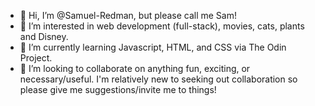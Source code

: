 - 👋 Hi, I’m @Samuel-Redman, but please call me Sam!
- 👀 I’m interested in web development (full-stack), movies, cats, plants and Disney. 
- 🌱 I’m currently learning Javascript, HTML, and CSS via The Odin Project.
- 💞️ I’m looking to collaborate on anything fun, exciting, or necessary/useful. I'm relatively new to seeking out collaboration so please give me suggestions/invite me to things!

<!---
Samuel-Redman/Samuel-Redman is a ✨ special ✨ repository because its `README.md` (this file) appears on your GitHub profile.
You can click the Preview link to take a look at your changes.
--->
